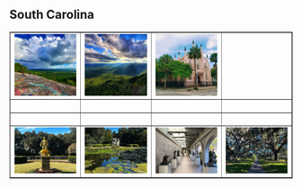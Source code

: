 


##  <b> South Carolina </b>



<table align=center border="1">

<tr>

<td width="250"> <img src="../pics/sc_001.jpg" width="240" border=0 alt=""></img> </td>
<td width="250"> <img src="../pics/sc_002.jpg" width="240" border=0 alt=""></img> </td>
<td width="250"> <img src="../pics/sc_004.jpg" width="240" border=0 alt=""></img> </td>
<td width="250"> <img src="../pics/sc_005.jpg" width="240" border=0 alt=""></img> </td>

</tr>

<tr>

<td width="250"> <img src="../pics/sc_006.jpg" width="240" border=0 alt=""></img> </td>
<td width="250"> <img src="../pics/sc_007.jpg" width="240" border=0 alt=""></img> </td>
<td width="250"> <img src="../pics/sc_010.jpg" width="240" border=0 alt=""></img> </td>
<td width="250"> <img src="../pics/sc_012.jpg" width="240" border=0 alt=""></img> </td>

</tr>

<tr>

<td width="250"> <img src="../pics/sc_008.jpg" width="240" border=0 alt=""></img> </td>
<td width="250"> <img src="../pics/sc_009.jpg" width="240" border=0 alt=""></img> </td>
<td width="250"> <img src="../pics/sc_013.jpg" width="240" border=0 alt=""></img> </td>
<td width="250"> <img src="../pics/sc_014.jpg" width="240" border=0 alt=""></img> </td>

</tr>

<tr>

<td width="250"> <img src="../pics/sc_015.jpg" width="240" border=0 alt=""></img> </td>
<td width="250"> <img src="../pics/sc_016.jpg" width="240" border=0 alt=""></img> </td>
<td width="250"> <img src="../pics/sc_017.jpg" width="240" border=0 alt=""></img> </td>
<td width="250"> <img src="../pics/sc_018.jpg" width="240" border=0 alt=""></img> </td>

</tr>

</table>



<!--
<table align=center>

<tr>
    <td width="700">
    <font size=3> <b> Mathematics Practice in Machine Learning Using Python </b> </font> <br>
    <li> <font size=3> Published by Tsinghua University Press, 2021 </font> </li>
    <li> <font size=3> Language: Simplified Chinese </font> </li>
    <li> <font size=3> ISBN: 9787302570929 </font> </li>
    <li> <font size=3> Link: <a href="https://www.google.com/books/edition/Python%E6%9C%BA%E5%99%A8%E5%AD%A6%E4%B9%A0%E4%B8%AD%E7%9A%84%E6%95%B0%E5%AD%A6%E4%BF%AE%E7%82%BC/4NFwzwEACAAJ?hl=en"> Google Books </a> </font> </li>
    <li> <font size=3> Print copy can be purchased on <a href="https://www.amazon.com/Python%E6%9C%BA%E5%99%A8%E5%AD%A6%E4%B9%A0%E4%B8%AD%E7%9A%84%E6%95%B0%E5%AD%A6%E4%BF%AE%E7%82%BC-python%E6%95%B0%E6%8D%AE%E5%88%86%E6%9E%90%E5%85%A5%E9%97%A8-%E7%BC%96%E7%A8%8B%E8%AF%AD%E8%A8%80%E4%B8%8E%E5%B7%A5%E5%85%B7%E5%BC%80%E5%8F%91%E7%A8%8B%E5%BA%8F%E8%AE%BE%E8%AE%A1-%E6%9C%BA%E5%99%A8%E5%AD%A6%E4%B9%A0%E5%8F%8A%E7%9B%B8%E5%85%B3%E8%AF%BE%E7%A8%8B%E7%9A%84%E6%95%99%E5%AD%A6%E5%8F%82%E8%80%83%E4%B9%A6-%E6%B8%85%E5%8D%8E%E5%87%BA%E7%89%88/dp/7302570922/ref=sr_1_1?keywords=9787302570929&linkCode=qs&qid=1687657402&s=books&sr=1-1">Amazon</a> </font> </li>
    <li> <font size=3> <a href="http://www.tup.tsinghua.edu.cn/booksCenter/book_09023301.html">More information</a> </font> </li>
    </td>
    <td width="200">  <img src="../pics/book929.jpg" width="180" border=0 alt=""></img> </td>
</tr>

<tr>
    <td width="700">
    <font size=3> <b> Principles and Practice of Machine Learning (Python Edition) </b> </font> <br>
    <li> <font size=3> Published by Tsinghua University Press, 2021 </font> </li>
    <li> <font size=3> Language: Simplified Chinese </font> </li>
    <li> <font size=3> ISBN: 9787302566397 </font> </li>
    <li> <font size=3> Link: <a href="https://www.google.com/books/edition/%E6%9C%BA%E5%99%A8%E5%AD%A6%E4%B9%A0%E5%8E%9F%E7%90%86%E4%B8%8E%E5%AE%9E%E8%B7%B5/lX5UzwEACAAJ?hl=en"> Google Books </a> </font> </li>
    <li> <font size=3> Print copy can be purchased on <a href="https://www.amazon.com/Principles-Practice-Artificial-Intelligence-Technology/dp/7302566399/ref=sr_1_1?keywords=9787302566397&linkCode=qs&qid=1687658151&s=books&sr=1-1">Amazon</a> </font> </li>
    <li> <font size=3> <a href="http://www.tup.tsinghua.edu.cn/booksCenter/book_08946501.html">More information</a> </font> </li>
    </td>
    <td width="200">  <img src="../pics/book397.jpg" width="180" border=0 alt=""></img> </td>
</tr>

<tr>
    <td width="700">
    <font size=3> <b> Fundamentals of Mathematics in Machine Learning </b> </font> <br>
    <li> <font size=3> Published by Tsinghua University Press, 2020 </font> </li>
    <li> <font size=3> Language: Simplified Chinese </font> </li>
    <li> <font size=3> ISBN: 9787302538653 </font> </li>
    <li> <font size=3> Link: <a href="https://www.google.com/books/edition/%E6%9C%BA%E5%99%A8%E5%AD%A6%E4%B9%A0%E4%B8%AD%E7%9A%84%E6%95%B0%E5%AD%A6%E4%BF%AE%E7%82%BC/vUNgEAAAQBAJ?hl=en&gbpv=0"> Google Books </a> </font> </li>
    <li> <font size=3> Print copy can be purchased on <a href="https://www.amazon.cn/dp/B08QZ1YQZL"> Amazon</a> </font> </li>
    <li> <font size=3> <a href="http://www.tup.tsinghua.edu.cn/booksCenter/book_07534701.html">More information</a> </font> </li>
    </td>
    <td width="200">  <img src="../pics/book653.jpg" width="180" border=0 alt=""></img> </td>
</tr>

<tr>
    <td width="700">
    <font size=3> <b> Statistical Learning Theory and Practice Using R </b> </font> <br>
    <li> <font size=3> Published by Tsinghua University Press, 2020 </font> </li>
    <li> <font size=3> Language: Simplified Chinese </font> </li>
    <li> <font size=3> ISBN: 9787302530886 </font> </li>
    <li> <font size=3> Link: <a href="https://www.google.com/books/edition/%E7%BB%9F%E8%AE%A1%E5%AD%A6%E4%B9%A0%E7%90%86%E8%AE%BA%E4%B8%8E%E6%96%B9%E6%B3%95/jUnPzgEACAAJ?hl=en"> Google Books </a> </font> </li>
    <li> <font size=3> Print copy can be purchased on <a href="https://www.amazon.com/%E7%BB%9F%E8%AE%A1%E5%AD%A6%E4%B9%A0%E7%90%86%E8%AE%BA%E4%B8%8E%E6%96%B9%E6%B3%95-R%E8%AF%AD%E8%A8%80%E7%89%88%EF%BC%88%E4%BA%BA%E5%B7%A5%E6%99%BA%E8%83%BD%E7%A7%91%E5%AD%A6%E4%B8%8E%E6%8A%80%E6%9C%AF%E4%B8%9B%E4%B9%A6%EF%BC%89-%E5%B7%A6%E9%A3%9E/dp/7302530882/ref=sr_1_1?keywords=9787302530886&linkCode=qs&qid=1687656523&s=books&sr=1-1"> Amazon</a> </font> </li>
    <li> <font size=3> <a href="http://www.tup.tsinghua.edu.cn/booksCenter/book_08194501.html">More information</a> </font> </li>
    </td>
    <td width="200">  <img src="../pics/book886.jpg" width="180" border=0 alt=""></img> </td>
</tr>

<tr>
    <td width="700">
    <font size=3> <b> Applied Mathematics in Digital Image Processing, 2nd Ed. </b> </font> <br>
    <li> <font size=3> Published by Tsinghua University Press, 2020</font> </li>
    <li> <font size=3> Language: Simplified Chinese</font> </li>
    <li> <font size=3> ISBN: 9787302529743 </font> </li>
    <li> <font size=3> Link: <a href="https://www.google.com/books/edition/%E5%9B%BE%E5%83%8F%E5%A4%84%E7%90%86%E4%B8%AD%E7%9A%84%E6%95%B0%E5%AD%A6%E4%BF%AE%E7%82%BC_%E7%AC%AC2%E7%89%88/UUNgEAAAQBAJ?hl=en&gbpv=0"> Google Books </a> </font> </li>
    <li> <font size=3> Print copy can be purchased on <a href="https://www.amazon.com/dp/7302529744/ref=olp-opf-redir?aod=1&condition=new&tag=bookfinder-test-b2-20"> Amazon</a> </font> </li>
    <li> <font size=3> <a href="http://www.tup.tsinghua.edu.cn/booksCenter/book_08302801.html">More information</a> </font> </li>
    </td>
    <td width="200"> <img src="../pics/book743.jpg" width="180" border=0 alt=""></img> </td>
</tr>

<tr>
    <td width="700">
    <font size=3> <b> Applied Mathematics in Digital Image Processing, 1st Ed. </b> </font> <br>
    <li> <font size=3> Published by Tsinghua University Press, 2017 </font> </li>
    <li> <font size=3> Language: Simplified Chinese </font> </li>
    <li> <font size=3> ISBN: 9787302457428 </font> </li>
    <li> <font size=3> Link: <a href="https://www.google.com/books/edition/%E5%9B%BE%E5%83%8F%E5%A4%84%E7%90%86%E4%B8%AD%E7%9A%84%E6%95%B0%E5%AD%A6%E4%BF%AE%E7%82%BC/bTT_wQEACAAJ?hl=en"> Google Books </a> </font> </li>
    <li> <font size=3> This edition is out of print, please purchase the newest version if interested </font> </li>
    <li> <font size=3> <a href="http://www.tup.tsinghua.edu.cn/booksCenter/book_07100101.html">More information</a> </font> </li>
    </td>
    <td width="200"> <img src="../pics/book428.jpg" width="180" border=0 alt=""></img> </td>
</tr>

</table>
-->
